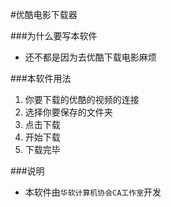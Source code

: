 #优酷电影下载器


###为什么要写本软件
- 还不都是因为去优酷下载电影麻烦


###本软件用法
1. 你要下载的优酷的视频的连接
2. 选择你要保存的文件夹
3. 点击下载
4. 开始下载
5. 下载完毕


###说明
- 本软件由`华软计算机协会CA工作室`开发